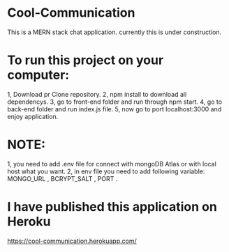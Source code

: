 # Cool-Communication
This is a MERN stack chat application. currently this is under construction.

# To run this project on your computer:
1, Download pr Clone repository.
2, npm install to download all dependencys.
3, go to front-end folder and run through npm start.
4, go to back-end folder and run index.js file.
5, now go to port localhost:3000 and enjoy application.

# NOTE: 
1, you need to add .env file for connect with mongoDB Atlas or with local host what you want.
2, in env file you need to add following variable: MONGO_URL , BCRYPT_SALT , PORT .

# I have published this application on Heroku

https://cool-communication.herokuapp.com/
